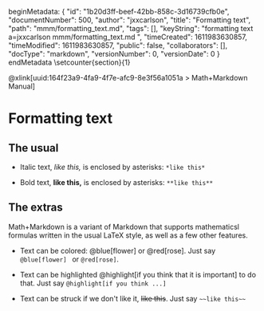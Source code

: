 beginMetadata:
{
    "id": "1b20d3ff-beef-42bb-858c-3d16739cfb0e",
    "documentNumber": 500,
    "author": "jxxcarlson",
    "title": "Formatting text",
    "path": "mmm/formatting_text.md",
    "tags": [],
    "keyString": "formatting text a=jxxcarlson mmm/formatting_text.md ",
    "timeCreated": 1611983630857,
    "timeModified": 1611983630857,
    "public": false,
    "collaborators": [],
    "docType": "markdown",
    "versionNumber": 0,
    "versionDate": 0
}
endMetadata
\setcounter{section}{1}

@xlink[uuid:164f23a9-4fa9-4f7e-afc9-8e3f56a1051a > Math+Markdown Manual]

# Formatting text

## The usual

- Italic text, *like this,* is enclosed by asterisks: `*like this*`

- Bold text, **like this,** is enclosed by asterisks: `**like this**`

## The extras

Math+Markdown is a variant of Markdown that supports mathematicsl formulas written in the usual LaTeX style, as well as a few other features.

- Text can be colored: @blue[flower] or @red[rose].  Just say `@blue[flower] ` or `@red[rose]`.

- Text can be highlighted @highlight[if you think that it is important] to do that. Just say `@highlight[if you think ...] `

- Text can be struck if we don't like it, ~~like this~~.  Just say `~~like this~~`
